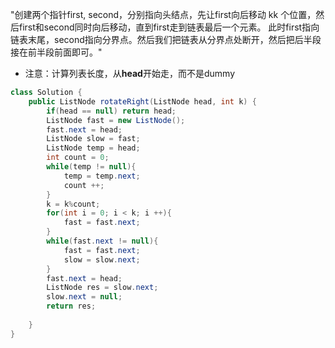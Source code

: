 "创建两个指针first, second，分别指向头结点，先让first向后移动 kk 个位置，然后first和second同时向后移动，直到first走到链表最后一个元素。
此时first指向链表末尾，second指向分界点。然后我们把链表从分界点处断开，然后把后半段接在前半段前面即可。"
- 注意：计算列表长度，从**head**开始走，而不是dummy
``` java
class Solution {
    public ListNode rotateRight(ListNode head, int k) {
        if(head == null) return head;
        ListNode fast = new ListNode();
        fast.next = head;
        ListNode slow = fast;
        ListNode temp = head;
        int count = 0;
        while(temp != null){
            temp = temp.next;
            count ++;
        }
        k = k%count;
        for(int i = 0; i < k; i ++){
            fast = fast.next;
        }
        while(fast.next != null){
            fast = fast.next;
            slow = slow.next;
        }
        fast.next = head;
        ListNode res = slow.next;
        slow.next = null;
        return res;
        
    }
}
```
